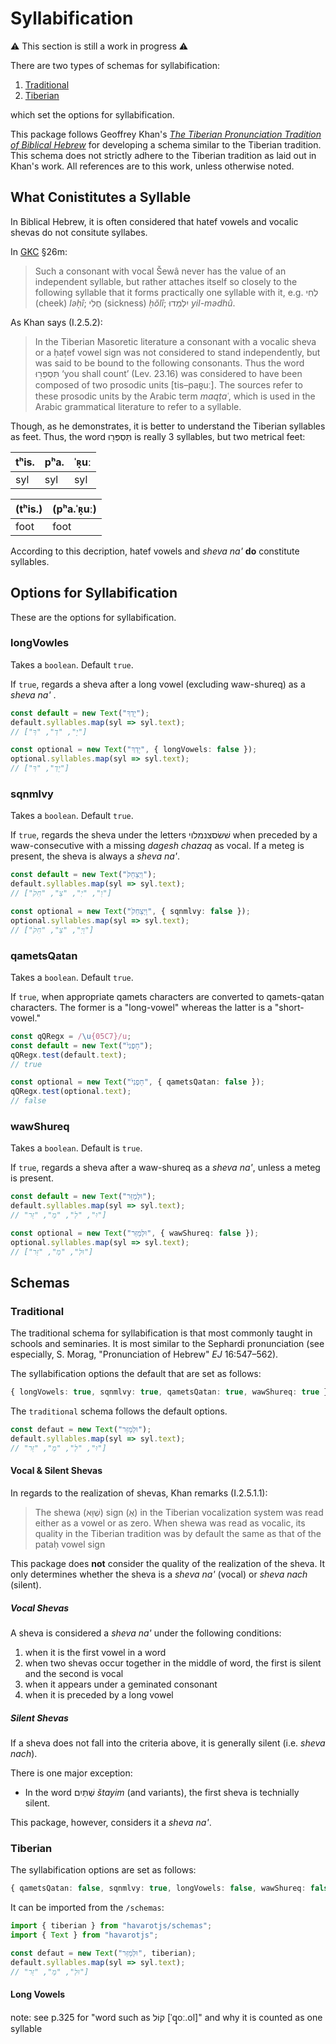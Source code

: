 # Syllabification

⚠️ This section is still a work in progress ⚠️

There are two types of schemas for syllabification:

1. [Traditional](#traditional)
2. [Tiberian](#tiberian)

which set the options for syllabification.

This package follows Geoffrey Khan's _[The Tiberian Pronunciation Tradition of Biblical Hebrew](https://www.openbookpublishers.com/product/1144)_ for developing a schema similar to the Tiberian tradition.
This schema does not strictly adhere to the Tiberian tradition as laid out in Khan's work.
All references are to this work, unless otherwise noted.

## What Conistitutes a Syllable

In Biblical Hebrew, it is often considered that hatef vowels and vocalic shevas do not consitute syllabes.

In [GKC](https://en.wikisource.org/wiki/Gesenius%27_Hebrew_Grammar/26._Syllable-formation_and_its_Influence_on_the_Quantity_of_Vowels) §26m:

> Such a consonant with vocal Šewâ never has the value of an independent syllable, but rather attaches itself so closely to the following syllable that it forms practically one syllable with it, e.g. לְחִי (cheek) _lǝḥî_; חֳלִי (sickness) _ḥŏlî_; יִלְמְדוּ _yil-mǝdhû_.

As Khan says (I.2.5.2):

> In the Tiberian Masoretic literature a consonant with a vocalic sheva or a ḥaṭef vowel sign was not considered to stand independently, but was said to be bound to the following consonants. Thus the word תִּסְפְּר֖וּ ‘you shall count’ (Lev. 23.16) was considered to have been composed of two prosodic units [tis–paʀ̟uː]. The sources refer to these prosodic units by the Arabic term _maqṭaʿ_, which is used in the Arabic grammatical literature to refer to a syllable.

Though, as he demonstrates, it is better to understand the Tiberian syllables as feet. Thus, the word תִּסְפְּר֖וּ is really 3 syllables, but two metrical feet:

| tʰis. | pʰa. | ˈʀ̟uː |
| ----- | ---- | ---- |
| syl   | syl  | syl  |

| (tʰis.) | (pʰa.ˈʀ̟uː) |
| ------- | ---------- |
| foot    | foot       |

According to this decription, hatef vowels and _sheva na'_ **do** constitute syllables.

## Options for Syllabification

These are the options for syllabification.

### longVowles

Takes a `boolean`. Default `true`.

If `true`, regards a sheva after a long vowel (excluding waw-shureq) as a _sheva na'_ .

```typescript
const default = new Text("יָדְךָ");
default.syllables.map(syl => syl.text);
// ["יָ", "דְ", "ךָ"]

const optional = new Text("יָדְךָ", { longVowels: false });
optional.syllables.map(syl => syl.text);
// ["יָדְ", "ךָ"]
```

### sqnmlvy

Takes a `boolean`. Default `true`.

If `true`, regards the sheva under the letters שׁשׂסצנמלוי when preceded by a waw-consecutive with a missing _dagesh chazaq_ as vocal. If a meteg is present, the sheva is always a _sheva na'_.

```typescript
const default = new Text("וַיְצַחֵק֙");
default.syllables.map(syl => syl.text);
// ["וַ", "יְ", "צַ", "חֵק֙"]

const optional = new Text("וַיְצַחֵק֙", { sqnmlvy: false });
optional.syllables.map(syl => syl.text);
// ["וַיְ", "צַ", "חֵק֙"]
```

### qametsQatan

Takes a `boolean`. Default `true`.

If `true`, when appropriate qamets characters are converted to qamets-qatan characters.
The former is a "long-vowel" whereas the latter is a "short-vowel."

```typescript
const qQRegx = /\u{05C7}/u;
const default = new Text("חָפְנִי֙");
qQRegx.test(default.text);
// true

const optional = new Text("חָפְנִי֙", { qametsQatan: false });
qQRegx.test(optional.text);
// false
```

### wawShureq

Takes a `boolean`. Default is `true`.

If `true`, regards a sheva after a waw-shureq as a _sheva na'_, unless a meteg is present.

```typescript
const default = new Text("וּלְמַזֵּר");
default.syllables.map(syl => syl.text);
// "וּ", "לְ", "מַ", "זֵּר"]

const optional = new Text("וּלְמַזֵּר", { wawShureq: false });
optional.syllables.map(syl => syl.text);
// ["וּלְ", "מַ", "זֵּר"]
```

## Schemas

### Traditional

The traditional schema for syllabification is that most commonly taught in schools and seminaries.
It is most similar to the Sephardi pronunciation (see especially, S. Morag, "Pronunciation of Hebrew" _EJ_ 16:547–562).

The syllabification options the default that are set as follows:

```typescript
{ longVowels: true, sqnmlvy: true, qametsQatan: true, wawShureq: true }
```

The `traditional` schema follows the default options.

```typescript
const defaut = new Text("וּלְמַזֵּר");
default.syllables.map(syl => syl.text);
// "וּ", "לְ", "מַ", "זֵּר"]

```

#### Vocal & Silent Shevas

In regards to the realization of shevas, Khan remarks (I.2.5.1.1):

> The shewa (שְׁוָּא) sign (אְ) in the Tiberian vocalization system was read either as a vowel or as zero. When shewa was read as vocalic, its quality in the Tiberian tradition was by default the same as that of the pataḥ vowel sign

This package does **not** consider the quality of the realization of the sheva.
It only determines whether the sheva is a _sheva na'_ (vocal) or _sheva nach_ (silent).

##### Vocal Shevas

A sheva is considered a _sheva na'_ under the following conditions:

1. when it is the first vowel in a word
2. when two shevas occur together in the middle of word, the first is silent and the second is vocal
3. when it appears under a geminated consonant
4. when it is preceded by a long vowel

##### Silent Shevas

If a sheva does not fall into the criteria above, it is generally silent (i.e. _sheva nach_).

There is one major exception:

- In the word שְׁתַּיִם _štayim_ (and variants), the first sheva is technially silent.

This package, however, considers it a _sheva na'_.

### Tiberian

The syllabification options are set as follows:

```typescript
{ qametsQatan: false, sqnmlvy: true, longVowels: false, wawShureq: false }
```

It can be imported from the `/schemas`:

```typescript
import { tiberian } from "havarotjs/schemas";
import { Text } from "havarotjs";

const defaut = new Text("וּלְמַזֵּר", tiberian);
default.syllables.map(syl => syl.text);
// "וּלְ", "מַ", "זֵּר"]
```

#### Long Vowels

note: see p.325 for "word such as קוֹל [ˈq̟oː.ol]" and why it is counted as one syllable
